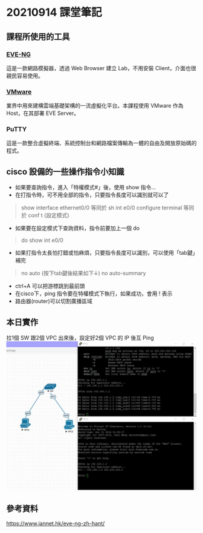 # 20210914 課堂筆記
## 課程所使用的工具
### [EVE-NG](https://www.eve-ng.net/)
這是一款網路模擬器，透過 Web Browser 建立 Lab，不用安裝 Client，介面也很親民容易使用。
### [VMware](https://www.vmware.com/tw/products/workstation-player/workstation-player-evaluation.html)
業界中用來建構雲端基礎架構的一流虛擬化平台。本課程使用 VMware 作為 Host，在其部署 EVE Server。
### PuTTY
這是一款整合虛擬終端、系統控制台和網路檔案傳輸為一體的自由及開放原始碼的程式。
## cisco 設備的一些操作指令小知識
* 如果要查詢指令，進入「特權模式#」後，使用 show 指令...
* 在打指令時，可不用全部的指令，只要指令長度可以識別就可以了
> show interface ethernet0/0 等同於 sh int e0/0
> configure terminal 等同於 conf t (設定模式)
* 如果要在設定模式下查詢資料，指令前要加上一個 do
> do show int e0/0
* 如果打指令太長怕打錯或怕麻煩，只要指令長度可以識別，可以使用「tab鍵」補完
> no auto (按下tab鍵後結果如下↓)
> no auto-summary
* ctrl+A 可以把游標跳到最前頭
* 在cisco下，ping 指令要在特權模式下執行，如果成功，會用 ! 表示
* 路由器(router)可以切割廣播區域
## 本日實作
拉1個 SW 跟2個 VPC 出來後，設定好2個 VPC 的 IP 後互 Ping
![實作](../image/0914_01.jpg)
## 參考資料
https://www.jannet.hk/eve-ng-zh-hant/